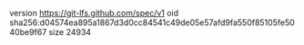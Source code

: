 version https://git-lfs.github.com/spec/v1
oid sha256:d04574ea895a1867d3d0cc84541c49de05e57afd9fa550f85105fe5040be9f67
size 24934
